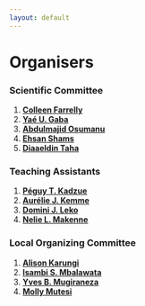 ```yaml
---
layout: default
---
```


# Organisers


### Scientific Committee

1.  [**Colleen Farrelly**](https://www.linkedin.com/in/colleenmfarrelly/)
2. [**Yaé U. Gaba**](https://www.linkedin.com/in/gabayae/) 
3. [**Abdulmajid Osumanu**]()
4. [**Ehsan Shams**](https://www.linkedin.com/in/ehsan-shams-6a2852191/)
5. [**Diaaeldin Taha**](https://www.linkedin.com/in/diaaeldin-taha-23a51b16/)


### Teaching Assistants

1.  [**Péguy T. Kadzue**](https://www.linkedin.com/in/p%C3%A9guy-kem-meka-tiotsop-kadzue-045a5a17a/)
2.  [**Aurélie J. Kemme**](https://www.linkedin.com/in/aur%C3%A9lie-jodelle-kemme-5a0754119/)
3. [**Domini J. Leko**](https://www.linkedin.com/in/domini-jocema-leko-moutouo-644b5799/)
4. [**Nelie L. Makenne**](https://www.linkedin.com/in/nelie-laura-makenne-66887215b/) 



### Local Organizing Committee

1. [**Alison Karungi**](https://www.linkedin.com/in/alison-karungi-6b78b5218/)
2. [**Isambi S. Mbalawata**]()
3.  [**Yves B. Mugiraneza**](https://www.linkedin.com/in/yves-bonheur-mugiraneza-a69a7597/)
4. [**Molly Mutesi**](https://www.linkedin.com/in/molly-mutesi-pmp%C2%AE-636733163/) 
 
